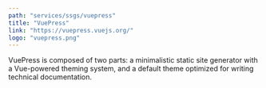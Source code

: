 ```yaml
---
path: "services/ssgs/vuepress"
title: "VuePress"
link: "https://vuepress.vuejs.org/"
logo: "vuepress.png"
---
```


VuePress is composed of two parts: a minimalistic static site generator with a Vue-powered theming system, and a default theme optimized for writing technical documentation.
